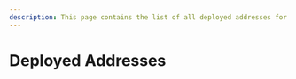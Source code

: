 ```yaml
---
description: This page contains the list of all deployed addresses for the protocol
---
```


# Deployed Addresses

